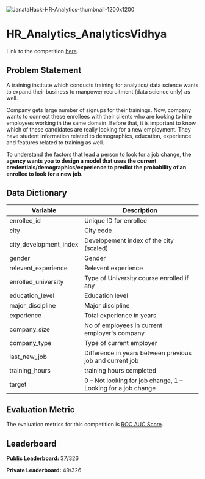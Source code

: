 ![JanataHack-HR-Analytics-thumbnail-1200x1200](https://user-images.githubusercontent.com/25604111/81655259-bbab8d00-9453-11ea-9b99-209a919133c1.png)


# HR_Analytics_AnalyticsVidhya

Link to the competition [here](https://datahack.analyticsvidhya.com/contest/janatahack-hr-analytics/).

## Problem Statement
A training institute which conducts training for analytics/ data science wants to expand their business to manpower recruitment (data science only) as well.

Company gets large number of signups for their trainings. Now, company wants to connect these enrollees with their clients who are looking to hire employees working in the same domain. Before that, it is important to know which of these candidates are really looking for a new employment. They have student information related to demographics, education, experience and features related to training as well.

To understand the factors that lead a person to look for a job change, **the agency wants you to design a model that uses the current credentials/demographics/experience to predict the probability of an enrollee to look for a new job.**

## Data Dictionary

| __Variable__ | __Description__ |
|-------------|------------|
| enrollee_id         | Unique ID for enrollee     |
| city         | City code |
| city_development_index | Developement index of the city (scaled) |
| gender | Gender |
| relevent_experience | Relevent experience |
| enrolled_university | Type of University course enrolled if any |
| education_level | Education level |
| major_discipline | Major discipline |
| experience | Total experience in years |
| company_size | No of employees in current employer's company |
| company_type | Type of current employer |
| last_new_job | Difference in years between previous job and current job |
| training_hours | training hours completed |
| target | 0 – Not looking for job change, 1 – Looking for a job change |


## Evaluation Metric
The evaluation metrics for this competition is [ROC AUC Score](http://scikit-learn.org/stable/modules/generated/sklearn.metrics.roc_auc_score.html).

## Leaderboard
**Public Leaderboard:** 37/326

**Private Leaderboard:** 49/326



